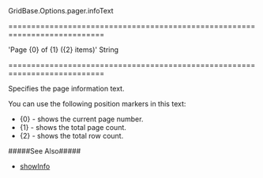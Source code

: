 <!--id-->GridBase.Options.pager.infoText<!--/id-->
===========================================================================
<!--default-->'Page {0} of {1} ({2} items)'<!--/default-->
<!--type-->String<!--/type-->
===========================================================================

<!--shortDescription-->
Specifies the page information text.
<!--/shortDescription-->

<!--fullDescription-->
You can use the following position markers in this text: 
 
- {0} - shows the current page number.
- {1} - shows the total page count.
- {2} - shows the total row count.

#####See Also#####
- [showInfo]({basewidgetpath}/Configuration/pager/#showInfo)
<!--/fullDescription-->
